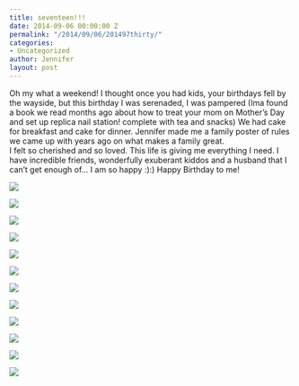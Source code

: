```yaml
---
title: seventeen!!!
date: 2014-09-06 00:00:00 Z
permalink: "/2014/09/06/201497thirty/"
categories:
- Uncategorized
author: Jennifer
layout: post
---
```


Oh my what a weekend! I thought once you had kids, your birthdays fell by the wayside, but this birthday&nbsp;I was serenaded, I was pampered (Ima found a book we read months ago about how to treat your mom on Mother&#8217;s Day and set up replica nail station!&nbsp;complete with tea and snacks) We had cake for breakfast and cake for dinner. Jennifer made me a family poster&nbsp;of rules we came up with years ago on what makes a family great.  
I felt so cherished and so loved. This life is giving me everything I need. I have incredible friends,&nbsp;wonderfully exuberant kiddos and a husband that I can&#8217;t get enough of&#8230; I am so happy&nbsp;:):) Happy Birthday to me!

<div class="image-gallery-wrapper">
  <p>
    <img src="https://static.squarespace.com/universal/images-v6/configuration/placeholder/3x4-image-9-half-color.jpg?format=original" />
  </p>

  <p>
    <img src="https://static.squarespace.com/universal/images-v6/configuration/placeholder/1x1-image-4-half-color.jpg?format=original" />
  </p>

  <p>
    <img src="https://static.squarespace.com/universal/images-v6/configuration/placeholder/3x4-image-7-half-color.jpg?format=original" />
  </p>

  <p>
    <img src="https://static.squarespace.com/universal/images-v6/configuration/placeholder/1x1-image-5-half-color.jpg?format=original" />
  </p>

  <p>
    <img src="https://static.squarespace.com/universal/images-v6/configuration/placeholder/3x2-image-8-half-color.jpg?format=original" />
  </p>

  <p>
    <img src="https://static.squarespace.com/universal/images-v6/configuration/placeholder/1x1-image-1-half-color.jpg?format=original" />
  </p>

  <p>
    <img src="https://static.squarespace.com/universal/images-v6/configuration/placeholder/3x2-image-2-half-color.jpg?format=original" />
  </p>

  <p>
    <img src="https://static.squarespace.com/universal/images-v6/configuration/placeholder/3x4-image-6-half-color.jpg?format=original" />
  </p>

  <p>
    <img src="https://static.squarespace.com/universal/images-v6/configuration/placeholder/3x2-image-3-half-color.jpg?format=original" />
  </p>

  <p>
    <img src="https://static.squarespace.com/universal/images-v6/configuration/placeholder/3x4-image-9-half-color.jpg?format=original" />
  </p>

  <p>
    <img src="https://static.squarespace.com/universal/images-v6/configuration/placeholder/1x1-image-4-half-color.jpg?format=original" />
  </p>

  <p>
    <img src="https://static.squarespace.com/universal/images-v6/configuration/placeholder/3x4-image-7-half-color.jpg?format=original" />
  </p>
</div>
